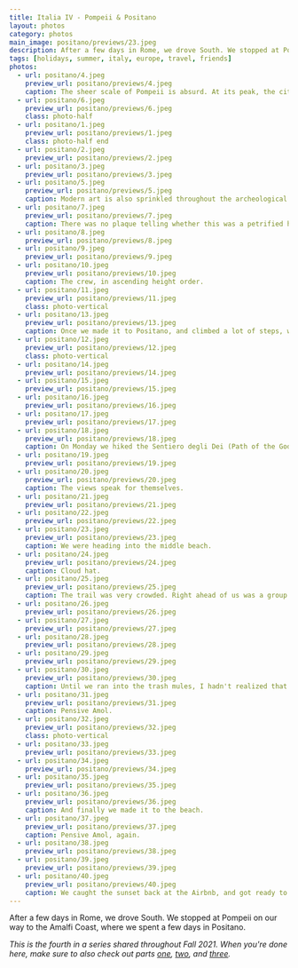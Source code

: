 ```yaml
---
title: Italia IV - Pompeii & Positano
layout: photos
category: photos
main_image: positano/previews/23.jpeg
description: After a few days in Rome, we drove South. We stopped at Pompeii on our way to the Amalfi Coast, where we spent a few days in Positano.
tags: [holidays, summer, italy, europe, travel, friends]
photos:
  - url: positano/4.jpeg
    preview_url: positano/previews/4.jpeg
    caption: The sheer scale of Pompeii is absurd. At its peak, the city had 20,000 people. Gardens, temples, amphitheaters - it's all there, frozen in time after the eruption of Vesuvius in 79 AD.
  - url: positano/6.jpeg
    preview_url: positano/previews/6.jpeg
    class: photo-half
  - url: positano/1.jpeg
    preview_url: positano/previews/1.jpeg
    class: photo-half end
  - url: positano/2.jpeg
    preview_url: positano/previews/2.jpeg
  - url: positano/3.jpeg
    preview_url: positano/previews/3.jpeg
  - url: positano/5.jpeg
    preview_url: positano/previews/5.jpeg
    caption: Modern art is also sprinkled throughout the archeological site.
  - url: positano/7.jpeg
    preview_url: positano/previews/7.jpeg
    caption: There was no plaque telling whether this was a petrified human being, or just a statue. According to [Wikipedia](https://en.wikipedia.org/wiki/Eruption_of_Mount_Vesuvius_in_79_AD) only ~1500 bodies have been found.
  - url: positano/8.jpeg
    preview_url: positano/previews/8.jpeg
  - url: positano/9.jpeg
    preview_url: positano/previews/9.jpeg
  - url: positano/10.jpeg
    preview_url: positano/previews/10.jpeg
    caption: The crew, in ascending height order.
  - url: positano/11.jpeg
    preview_url: positano/previews/11.jpeg
    class: photo-vertical
  - url: positano/13.jpeg
    preview_url: positano/previews/13.jpeg
    caption: Once we made it to Positano, and climbed a lot of steps, we made it to our Airbnb. The view was pretty wild.
  - url: positano/12.jpeg
    preview_url: positano/previews/12.jpeg
    class: photo-vertical
  - url: positano/14.jpeg
    preview_url: positano/previews/14.jpeg
  - url: positano/15.jpeg
    preview_url: positano/previews/15.jpeg
  - url: positano/16.jpeg
    preview_url: positano/previews/16.jpeg
  - url: positano/17.jpeg
    preview_url: positano/previews/17.jpeg
  - url: positano/18.jpeg
    preview_url: positano/previews/18.jpeg
    caption: On Monday we hiked the Sentiero degli Dei (Path of the Gods), a trail starting in Bomerano that twists between the cliffs and the coast back to Positano. We had some clouds early on, but lucked out with great weather.
  - url: positano/19.jpeg
    preview_url: positano/previews/19.jpeg
  - url: positano/20.jpeg
    preview_url: positano/previews/20.jpeg
    caption: The views speak for themselves.
  - url: positano/21.jpeg
    preview_url: positano/previews/21.jpeg
  - url: positano/22.jpeg
    preview_url: positano/previews/22.jpeg
  - url: positano/23.jpeg
    preview_url: positano/previews/23.jpeg
    caption: We were heading into the middle beach.
  - url: positano/24.jpeg
    preview_url: positano/previews/24.jpeg
    caption: Cloud hat.
  - url: positano/25.jpeg
    preview_url: positano/previews/25.jpeg
    caption: The trail was very crowded. Right ahead of us was a group of older people, all with matching hiking gear rented from some tourist agency. It took us a while to pass them, but we were able to pick up the pace significantly after that.
  - url: positano/26.jpeg
    preview_url: positano/previews/26.jpeg
  - url: positano/27.jpeg
    preview_url: positano/previews/27.jpeg
  - url: positano/28.jpeg
    preview_url: positano/previews/28.jpeg
  - url: positano/29.jpeg
    preview_url: positano/previews/29.jpeg
  - url: positano/30.jpeg
    preview_url: positano/previews/30.jpeg
    caption: Until we ran into the trash mules, I hadn't realized that garbage trucks don't work on stairs.
  - url: positano/31.jpeg
    preview_url: positano/previews/31.jpeg
    caption: Pensive Amol.
  - url: positano/32.jpeg
    preview_url: positano/previews/32.jpeg
    class: photo-vertical
  - url: positano/33.jpeg
    preview_url: positano/previews/33.jpeg
  - url: positano/34.jpeg
    preview_url: positano/previews/34.jpeg
  - url: positano/35.jpeg
    preview_url: positano/previews/35.jpeg
  - url: positano/36.jpeg
    preview_url: positano/previews/36.jpeg
    caption: And finally we made it to the beach.
  - url: positano/37.jpeg
    preview_url: positano/previews/37.jpeg
    caption: Pensive Amol, again.
  - url: positano/38.jpeg
    preview_url: positano/previews/38.jpeg
  - url: positano/39.jpeg
    preview_url: positano/previews/39.jpeg
  - url: positano/40.jpeg
    preview_url: positano/previews/40.jpeg
    caption: We caught the sunset back at the Airbnb, and got ready to head to Naples the next day.
---
```


After a few days in Rome, we drove South. We stopped at Pompeii on our way to the Amalfi Coast, where we spent a few days in Positano.

_This is the fourth in a series shared throughout Fall 2021. When you're done here, make sure to also check out parts [one](/photos/2021/10/14/umbria/), [two](/photos/2021/10/19/florence/), and [three](/photos/2021/10/31/roma/)._

